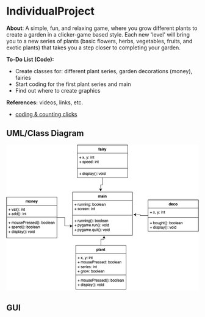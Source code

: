 # IndividualProject

**About**: A simple, fun, and relaxing game, where you grow different plants to create a garden in a clicker-game based style. Each new 'level' will bring you to a new series of plants (basic flowers, herbs, vegetables, fruits, and exotic plants) that takes you a step closer to completing your garden.

**To-Do List (Code):**
- Create classes for: different plant series, garden decorations (money), fairies
- Start coding for the first plant series and main
- Find out where to create graphics

**References:** videos, links, etc.
- [coding & counting clicks](https://www.youtube.com/watch?v=jXx3acg34S0)

## UML/Class Diagram
![UML](https://github.com/emmitan/IndividualProject/blob/main/images/individualUML.png?raw=true)

## GUI

